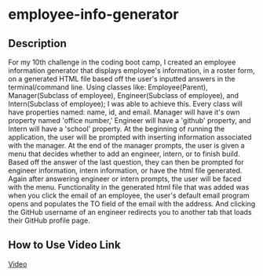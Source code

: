 # employee-info-generator

## Description

For my 10th challenge in the coding boot camp, I created an employee information generator that displays employee's information, in a roster form, on a generated HTML file based off the user's inputted answers in the terminal/command line. Using classes like: Employee(Parent), Manager(Subclass of employee), Engineer(Subclass of employee), and Intern(Subclass of employee); I was able to achieve this. Every class will have properties named: name, id, and email. Manager will have it's own property named 'office number,' Engineer will have a 'github' property, and Intern will have a 'school' property. At the beginning of running the application, the user will be prompted with inserting information associated with the manager. At the end of the manager prompts, the user is given a menu that decides whether to add an engineer, intern, or to finish build. Based off the answer of the last question, they can then be prompted for engineer information, intern information, or have the html file generated. Again after answering engineer or intern prompts, the user will be faced with the menu. Functionality in the generated html file that was added was when you click the email of an employee, the user's default email program opens and populates the TO field of the email with the address. And clicking the GitHub username of an engineer redirects you to another tab that loads their GitHub profile page.

## How to Use Video Link

[Video](https://vimeo.com/744641925)

